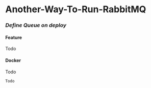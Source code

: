 # Another-Way-To-Run-RabbitMQ
### _Define Queue on deploy_

#### Feature

Todo

#### Docker

Todo

```sh
Todo
```
